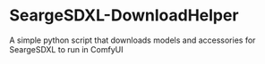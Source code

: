 # SeargeSDXL-DownloadHelper
A simple python script that downloads models and accessories for SeargeSDXL to run in ComfyUI
